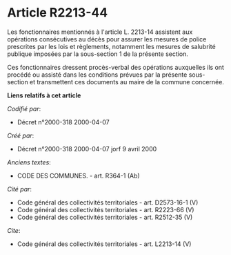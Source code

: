 # Article R2213-44

Les fonctionnaires mentionnés à l'article L. 2213-14 assistent aux opérations consécutives au décès pour assurer les mesures
de police prescrites par les lois et règlements, notamment les mesures de salubrité publique imposées par la sous-section 1
de la présente section.

Ces fonctionnaires dressent procès-verbal des opérations auxquelles ils ont procédé ou assisté dans les conditions prévues
par la présente sous-section et transmettent ces documents au maire de la commune concernée.

**Liens relatifs à cet article**

_Codifié par_:

  - Décret n°2000-318 2000-04-07

_Créé par_:

  - Décret n°2000-318 2000-04-07 jorf 9 avril 2000

_Anciens textes_:

  - CODE DES COMMUNES. - art. R364-1 (Ab)

_Cité par_:

  - Code général des collectivités territoriales - art. D2573-16-1 (V)
  - Code général des collectivités territoriales - art. R2223-66 (V)
  - Code général des collectivités territoriales - art. R2512-35 (V)

_Cite_:

  - Code général des collectivités territoriales - art. L2213-14 (V)
